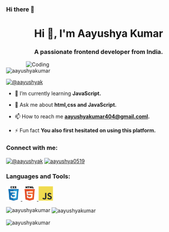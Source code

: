### Hi there 👋
<h1 align="center">Hi 👋, I'm Aayushya Kumar</h1>
<h3 align="center">A passionate frontend developer from India.</h3>
<img align="right" alt="Coding" width="450" src="https://globaleducation.s3.ap-south-1.amazonaws.com/globaledu/gif/front-end-development.gif">

<p align="left"> <img src="https://komarev.com/ghpvc/?username=aayushyakumar&label=Profile%20views&color=0e75b6&style=flat" alt="aayushyakumar" /> </p>

<p align="left"> <a href="https://twitter.com/@aayushyak" target="blank"><img src="https://img.shields.io/twitter/follow/@aayushyak?logo=twitter&style=for-the-badge" alt="@aayushyak" /></a> </p>

- 🌱 I’m currently learning **JavaScript.**

- 💬 Ask me about **html,css and JavaScript.**

- 📫 How to reach me **aayushyakumar404@gmail.comI.**

- ⚡ Fun fact **You also first hesitated on using this platform.**

<h3 align="left">Connect with me:</h3>
<p align="left">
<a href="https://twitter.com/@aayushyak" target="blank"><img align="center" src="https://raw.githubusercontent.com/rahuldkjain/github-profile-readme-generator/master/src/images/icons/Social/twitter.svg" alt="@aayushyak" height="30" width="40" /></a>
<a href="https://instagram.com/aayushya0519" target="blank"><img align="center" src="https://raw.githubusercontent.com/rahuldkjain/github-profile-readme-generator/master/src/images/icons/Social/instagram.svg" alt="aayushya0519" height="30" width="40" /></a>
</p>

<h3 align="left">Languages and Tools:</h3>
<p align="left"> <a href="https://www.w3schools.com/css/" target="_blank" rel="noreferrer"> <img src="https://raw.githubusercontent.com/devicons/devicon/master/icons/css3/css3-original-wordmark.svg" alt="css3" width="40" height="40"/> </a> <a href="https://www.w3.org/html/" target="_blank" rel="noreferrer"> <img src="https://raw.githubusercontent.com/devicons/devicon/master/icons/html5/html5-original-wordmark.svg" alt="html5" width="40" height="40"/> </a> <a href="https://developer.mozilla.org/en-US/docs/Web/JavaScript" target="_blank" rel="noreferrer"> <img src="https://raw.githubusercontent.com/devicons/devicon/master/icons/javascript/javascript-original.svg" alt="javascript" width="40" height="40"/> </a> </p>

<p><img align="left" src="https://github-readme-stats.vercel.app/api/top-langs?username=aayushyakumar&show_icons=true&locale=en&layout=compact" alt="aayushyakumar" /></p>

<p>&nbsp;<img align="center" src="https://github-readme-stats.vercel.app/api?username=aayushyakumar&show_icons=true&locale=en" alt="aayushyakumar" /></p>

<p><img align="center" src="https://github-readme-streak-stats.herokuapp.com/?user=aayushyakumar&" alt="aayushyakumar" /></p>
